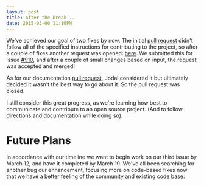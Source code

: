 ```yaml
---
layout: post
title: After the break ...
date: 2015-03-06 11:10PM
---
```


We've achieved our goal of two fixes by now. The initial [pull request](https://github.com/mopidy/mopidy/pull/1007) didn't follow all of the specified instructions for contributing to the project, so after a couple of fixes another request was opened: [here](https://github.com/mopidy/mopidy/pull/1010). We submitted this for issue [#910](https://github.com/mopidy/mopidy/issues/910), and after a couple of small changes based on input, the request was accepted and merged!

As for our documentation [pull request](https://github.com/mopidy/mopidy/pull/1009), Jodal considered it but ultimately decided it wasn't the best way to go about it. So the pull request was closed.

I still consider this great progress, as we're learning how best to communicate and contribute to an open source project. (And to follow directions and documentation while doing so). 

# Future Plans
In accordance with our timeline we want to begin work on our third issue by March 12, and have it completed by March 19. We've all been searching for another bug our enhancement, focusing more on code-based fixes now that we have a better feeling of the community and existing code base. 